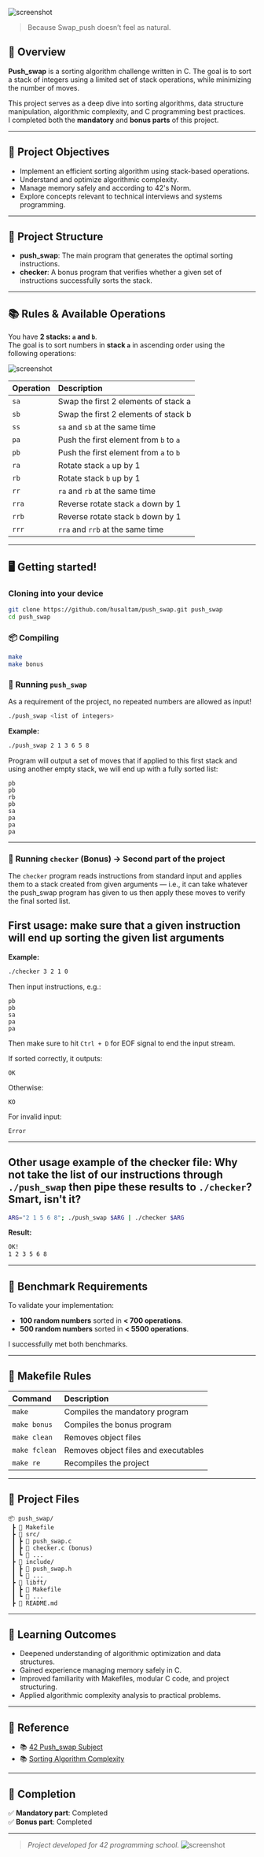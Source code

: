 ![screenshot](Documanetation/push_swap.png)

> Because Swap_push doesn’t feel as natural.

## 📖 Overview

**Push_swap** is a sorting algorithm challenge written in C. The goal is to sort a stack of integers using a limited set of stack operations, while minimizing the number of moves.

This project serves as a deep dive into sorting algorithms, data structure manipulation, algorithmic complexity, and C programming best practices.  
I completed both the **mandatory** and **bonus parts** of this project.

---

## 📌 Project Objectives

- Implement an efficient sorting algorithm using stack-based operations.
- Understand and optimize algorithmic complexity.
- Manage memory safely and according to 42's Norm.
- Explore concepts relevant to technical interviews and systems programming.

---

## 📑 Project Structure

- **push_swap**: The main program that generates the optimal sorting instructions.
- **checker**: A bonus program that verifies whether a given set of instructions successfully sorts the stack.

---

## 📚 Rules & Available Operations

You have **2 stacks: `a` and `b`**.  
The goal is to sort numbers in **stack `a`** in ascending order using the following operations:

![screenshot](Documanetation/push_swap_1.png)
<div align="center">
  
| Operation | Description |
|:------------|:------------------------------------------------|
| `sa` | Swap the first 2 elements of stack a |
| `sb` | Swap the first 2 elements of stack b |
| `ss` | `sa` and `sb` at the same time |
| `pa` | Push the first element from `b` to `a` |
| `pb` | Push the first element from `a` to `b` |
| `ra` | Rotate stack `a` up by 1 |
| `rb` | Rotate stack `b` up by 1 |
| `rr` | `ra` and `rb` at the same time |
| `rra` | Reverse rotate stack `a` down by 1 |
| `rrb` | Reverse rotate stack `b` down by 1 |
| `rrr` | `rra` and `rrb` at the same time |

</div>



---

## 🖥️ Getting started!

### Cloning into your device
```bash
git clone https://github.com/husaltam/push_swap.git push_swap
cd push_swap
```

### 📦 Compiling

```bash
make
make bonus
```


### 📂 Running `push_swap`
As a requirement of the project, no repeated numbers are allowed as input!
```bash
./push_swap <list of integers>
```

**Example:**
```bash
./push_swap 2 1 3 6 5 8
```

Program will output a set of moves that if applied to this first stack and using another empty stack, we will end up with a fully sorted list:

```
pb
pb
rb
pb
sa
pa
pa
pa
```

---

### 📂 Running `checker` (Bonus) -> Second part of the project

The `checker` program reads instructions from standard input and applies them to a stack created from given arguments — i.e., it can take whatever the push_swap program has given to us then apply these moves to verify the final sorted list.

## First usage: make sure that a given instruction will end up sorting the given list arguments 

**Example:**
```bash
./checker 3 2 1 0
```

Then input instructions, e.g.:

```
pb
pb
sa
pa
pa
```
Then make sure to hit `Ctrl + D` for EOF signal to end the input stream.

If sorted correctly, it outputs:

```
OK
```

Otherwise:

```
KO
```

For invalid input:

```
Error
```

---

## Other usage example of the checker file: Why not take the list of our instructions through `./push_swap` then pipe these results to `./checker`? Smart, isn't it?

```bash
ARG="2 1 5 6 8"; ./push_swap $ARG | ./checker $ARG
```

**Result:**
```bash
OK!
1 2 3 5 6 8
```

---

## 📝 Benchmark Requirements

To validate your implementation:

- **100 random numbers** sorted in **< 700 operations**.
- **500 random numbers** sorted in **< 5500 operations**.

I successfully met both benchmarks.

---

## 📃 Makefile Rules

| Command       | Description                        |
|:--------------|:------------------------------------|
| `make`        | Compiles the mandatory program       |
| `make bonus`  | Compiles the bonus program           |
| `make clean`  | Removes object files                 |
| `make fclean` | Removes object files and executables |
| `make re`     | Recompiles the project               |

---

## 📂 Project Files

```
📦 push_swap/
 ┣ 📜 Makefile
 ┣ 📂 src/
 ┃ ┣ 📜 push_swap.c
 ┃ ┣ 📜 checker.c (bonus)
 ┃ ┗ 📜 ...
 ┣ 📂 include/
 ┃ ┣ 📜 push_swap.h
 ┃ ┗ 📜 ...
 ┣ 📂 libft/
 ┃ ┣ 📜 Makefile
 ┃ ┗ 📜 ...
 ┣ 📜 README.md
```

---

## 📖 Learning Outcomes

- Deepened understanding of algorithmic optimization and data structures.
- Gained experience managing memory safely in C.
- Improved familiarity with Makefiles, modular C code, and project structuring.
- Applied algorithmic complexity analysis to practical problems.

---

## 📎 Reference

- 📚 [42 Push_swap Subject](https://en.wikipedia.org/wiki/Stack_(abstract_data_type))
- 📚 [Sorting Algorithm Complexity](https://en.wikipedia.org/wiki/Analysis_of_algorithms)

---

## 🎉 Completion

✅ **Mandatory part**: Completed  
✅ **Bonus part**: Completed  

---

> *Project developed for 42 programming school.*
![screenshot](Documanetation/push_swap_2.png)
